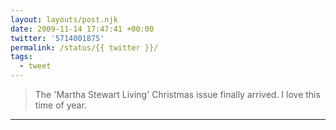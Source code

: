 ```yaml
---
layout: layouts/post.njk
date: 2009-11-14 17:47:41 +00:00
twitter: '5714001875'
permalink: /status/{{ twitter }}/
tags: 
  - tweet
---
```


> The 'Martha Stewart Living' Christmas issue finally arrived. I love this time of year.

---
